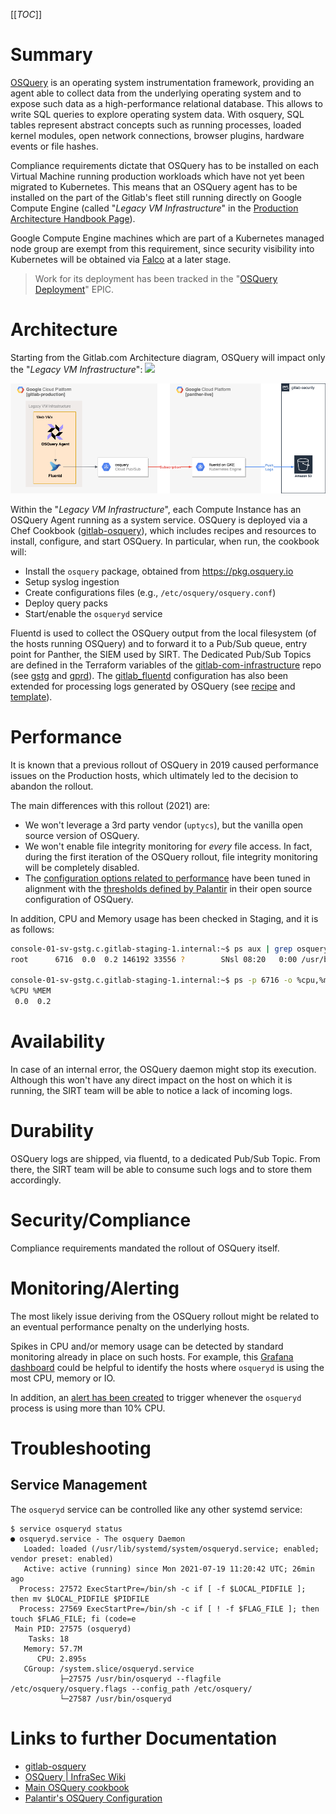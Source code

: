 [[_TOC_]]

# Summary

[OSQuery](https://osquery.io/) is an operating system instrumentation framework,
providing an agent able to collect data from the underlying operating system
and to expose such data as a high-performance relational database.
This allows to write SQL queries to explore operating system data. With
osquery, SQL tables represent abstract concepts such as running processes,
loaded kernel modules, open network connections, browser plugins, hardware
events or file hashes.

Compliance requirements dictate that OSQuery has to be installed on each Virtual Machine running production workloads which have not yet been migrated to Kubernetes.
This means that an OSQuery agent has to be installed on the part of the
Gitlab's fleet still running directly on Google Compute Engine (called "_Legacy VM Infrastructure_" in the [Production Architecture Handbook Page](https://about.gitlab.com/handbook/engineering/infrastructure/production/architecture/#gitlab-com-architecture)).

Google Compute Engine machines which are part of a Kubernetes managed node group are exempt from this requirement, since security  visibility into Kubernetes will
be obtained via [Falco](https://falco.org/) at a later stage.

> Work for its deployment has been tracked in the "[OSQuery Deployment](https://gitlab.com/groups/gitlab-com/gl-security/security-operations/infrastructure-security/-/epics/3)" EPIC.

# Architecture

Starting from the Gitlab.com Architecture diagram, OSQuery will impact only
the "_Legacy VM Infrastructure_":
![](https://docs.google.com/drawings/d/e/2PACX-1vShfNY5bxtjAsYq-YBDAJAnyjBuxN0i62NoDvbmhvDVOrCas20_Q4XA8Qxm1D2v0mmemP9y-rDsRQFe/pub?w=669&h=551)

![](img/osquery-architecture.png)

Within the "_Legacy VM Infrastructure_", each Compute Instance has an OSQuery Agent
running as a system service. OSQuery is deployed via a Chef Cookbook ([gitlab-osquery](https://gitlab.com/gitlab-cookbooks/gitlab-osquery)), which includes recipes and resources to install, configure, and start OSQuery. In particular, when run, the cookbook will:

* Install the `osquery` package, obtained from <https://pkg.osquery.io>
* Setup syslog ingestion
* Create configurations files (e.g., `/etc/osquery/osquery.conf`)
* Deploy query packs
* Start/enable the `osqueryd` service

Fluentd is used to collect the OSQuery output from the local filesystem (of the hosts running OSQuery) and to forward it to a Pub/Sub queue, entry point for Panther, the SIEM used by SIRT.
The Dedicated Pub/Sub Topics are defined in the Terraform variables of the [gitlab-com-infrastructure](https://ops.gitlab.net/gitlab-com/gitlab-com-infrastructure) repo (see [gstg](https://ops.gitlab.net/gitlab-com/gitlab-com-infrastructure/-/blob/master/environments/gstg/variables.tf#L660) and [gprd](https://ops.gitlab.net/gitlab-com/gitlab-com-infrastructure/-/blob/master/environments/gprd/variables.tf#L660)).
The [gitlab_fluentd](https://gitlab.com/gitlab-cookbooks/gitlab_fluentd) configuration has also been extended for processing logs generated by OSQuery (see [recipe](https://gitlab.com/gitlab-cookbooks/gitlab_fluentd/-/blob/master/recipes/osquery.rb) and [template](https://gitlab.com/gitlab-cookbooks/gitlab_fluentd/-/blob/master/templates/default/osquery.conf.erb)).

# Performance

It is known that a previous rollout of OSQuery in 2019 caused performance issues
on the Production hosts, which ultimately led to the decision to abandon the rollout.

The main differences with this rollout (2021) are:

* We won't leverage a 3rd party vendor (`uptycs`), but the vanilla open source version of OSQuery.
* We won't enable file integrity monitoring for _every_ file access. In fact, during the first iteration of the OSQuery rollout, file integrity monitoring will be completely disabled.
* The [configuration options related to performance](https://gitlab.com/gitlab-cookbooks/gitlab-osquery/-/blob/master/attributes/config.rb#L16-23) have been tuned in alignment with the [thresholds defined by Palantir](https://github.com/palantir/osquery-configuration) in their open source configuration of OSQuery.

In addition, CPU and Memory usage has been checked in Staging,
and it is as follows:

```bash
console-01-sv-gstg.c.gitlab-staging-1.internal:~$ ps aux | grep osqueryd
root      6716  0.0  0.2 146192 33556 ?        SNsl 08:20   0:00 /usr/bin/osqueryd --flagfile /etc/osquery/osquery.flags --config_path /etc/osquery/osquery.conf

console-01-sv-gstg.c.gitlab-staging-1.internal:~$ ps -p 6716 -o %cpu,%mem
%CPU %MEM
 0.0  0.2
```

# Availability

In case of an internal error, the OSQuery daemon might stop its execution.
Although this won't have any direct impact on the host on which it is running,
the SIRT team will be able to notice a lack of incoming logs.

# Durability

OSQuery logs are shipped, via fluentd, to a dedicated Pub/Sub Topic.
From there, the SIRT team will be able to consume such logs and to store them accordingly.

# Security/Compliance

Compliance requirements mandated the rollout of OSQuery itself.

# Monitoring/Alerting

The most likely issue deriving from the OSQuery rollout might be related to an
eventual performance penalty on the underlying hosts.

Spikes in CPU and/or memory usage can be detected by standard monitoring
already in place on such hosts. For example, this [Grafana dashboard](https://dashboards.gitlab.net/d/fjSLYzRWz/osquery?orgId=1&var-environment=gstg) could be helpful to identify the hosts where `osqueryd` is using the most CPU, memory or IO.

In addition, an [alert has been created](../../legacy-prometheus-rules/osquery.yml) to trigger
whenever the `osqueryd` process is using more than 10% CPU.

# Troubleshooting

## Service Management

The `osqueryd` service can be controlled like any other systemd service:

```
$ service osqueryd status
● osqueryd.service - The osquery Daemon
   Loaded: loaded (/usr/lib/systemd/system/osqueryd.service; enabled; vendor preset: enabled)
   Active: active (running) since Mon 2021-07-19 11:20:42 UTC; 26min ago
  Process: 27572 ExecStartPre=/bin/sh -c if [ -f $LOCAL_PIDFILE ]; then mv $LOCAL_PIDFILE $PIDFILE
  Process: 27569 ExecStartPre=/bin/sh -c if [ ! -f $FLAG_FILE ]; then touch $FLAG_FILE; fi (code=e
 Main PID: 27575 (osqueryd)
    Tasks: 18
   Memory: 57.7M
      CPU: 2.895s
   CGroup: /system.slice/osqueryd.service
           ├─27575 /usr/bin/osqueryd --flagfile /etc/osquery/osquery.flags --config_path /etc/osquery/
           └─27587 /usr/bin/osqueryd
```

# Links to further Documentation

* [gitlab-osquery](https://gitlab.com/gitlab-cookbooks/gitlab-osquery)
* [OSQuery | InfraSec Wiki](https://gitlab.com/groups/gitlab-com/gl-security/security-operations/infrastructure-security/-/wikis/Tooling/OSQuery)
* [Main OSQuery cookbook](https://supermarket.chef.io/cookbooks/osquery)
* [Palantir's OSQuery Configuration](https://github.com/palantir/osquery-configuration)
